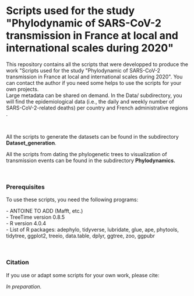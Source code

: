 # Scripts used for the study "Phylodynamic of SARS-CoV-2 transmission in France at local and international scales during 2020"
<p>This repository contains all the scripts that were developped to produce the work "Scripts used for the study "Phylodynamic of SARS-CoV-2 transmission in France at local and international scales during 2020". You can contact the author if you need some helps to use the scripts for your own projects.<br>
 Large metadata can be shared on demand. In the Data/ subdirectory, you will find the epidemiological data (i.e., the daily and weekly number of SARS-CoV-2-related deaths) per country and French administrative regions .</p>
 <br>
 <p>All the scripts to generate the datasets can be found in the subdirectory <b>Dataset_generation</b>.</p>
 <p>All the scripts from dating the phylogenetic trees to visualization of transmission events can be found in the subdirectory <b>Phylodynamics.</b></p>
 <br>
<h3>Prerequisites</h3>
 <p>To use these scripts, you need the following programs:</p>
 <p>
 - ANTOINE TO ADD (Mafft, etc.) <br>
 - TreeTime version 0.8.5 <br>
 - R version 4.0.4<br>
 - List of R packages: adephylo, tidyverse, lubridate, glue, ape, phytools, tidytree, ggplot2, treeio, data.table, dplyr, ggtree, zoo, ggpubr</p>
 <br>
 <h3>Citation</h3>
 <p>If you use or adapt some scripts for your own work, please cite:</p>
 <p><i>In preparation.</i></p>
